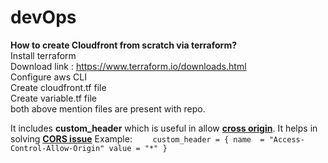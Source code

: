 # devOps

<b>How to create Cloudfront from scratch via terraform?</b><br/>
Install terraform <br/>
Download link : https://www.terraform.io/downloads.html<br/>
Configure aws CLI <br/>
Create cloudfront.tf file <br/>
Create variable.tf file <br/>
both above mention files are present with repo.<br/>

It includes <b>custom_header</b> which is useful in allow <b></i> [cross origin](https://en.wikipedia.org/wiki/Cross-origin_resource_sharing)</b></i>. It helps in solving <b></i>[CORS issue](https://en.wikipedia.org/wiki/Cross-origin_resource_sharing)</b></i>
Example:
`    custom_header = {
      name  = "Access-Control-Allow-Origin"
      value = "*"
    }`
